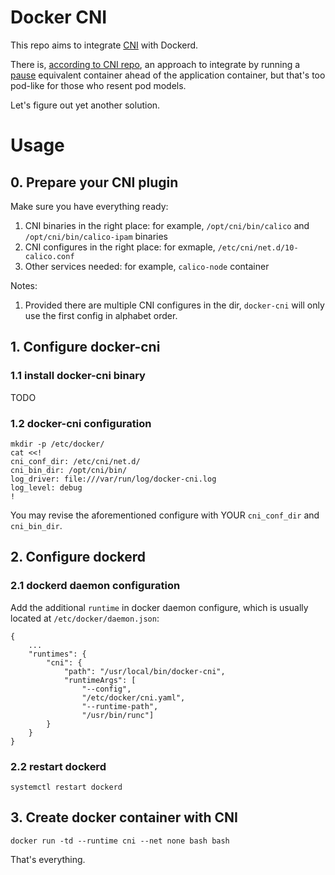 # Docker CNI

This repo aims to integrate [CNI](https://github.com/containernetworking/cni) with Dockerd.

There is, [according to CNI repo](https://github.com/containernetworking/cni/blob/master/scripts/docker-run.sh), an approach to integrate by running a [pause](https://groups.google.com/g/kubernetes-users/c/jVjv0QK4b_o) equivalent container ahead of the application container, but that's too pod-like for those who resent pod models.

Let's figure out yet another solution.

# Usage

## 0. Prepare your CNI plugin

Make sure you have everything ready:

1. CNI binaries in the right place: for example, `/opt/cni/bin/calico` and `/opt/cni/bin/calico-ipam` binaries
2. CNI configures in the right place: for exmaple, `/etc/cni/net.d/10-calico.conf`
3. Other services needed: for example, `calico-node` container

Notes:

1. Provided there are multiple CNI configures in the dir, `docker-cni` will only use the first config in alphabet order.

## 1. Configure docker-cni

### 1.1 install docker-cni binary

TODO

### 1.2 docker-cni configuration

```shell
mkdir -p /etc/docker/
cat <<!
cni_conf_dir: /etc/cni/net.d/
cni_bin_dir: /opt/cni/bin/
log_driver: file:///var/run/log/docker-cni.log
log_level: debug
!
```

You may revise the aforementioned configure with YOUR `cni_conf_dir` and `cni_bin_dir`.

## 2. Configure dockerd

### 2.1 dockerd daemon configuration

Add the additional `runtime` in docker daemon configure, which is usually located at `/etc/docker/daemon.json`:

```
{
    ...
    "runtimes": {
        "cni": {
            "path": "/usr/local/bin/docker-cni",
            "runtimeArgs": [
                "--config",
                "/etc/docker/cni.yaml",
                "--runtime-path",
                "/usr/bin/runc"]
        }
    }
}
```

### 2.2 restart dockerd

```
systemctl restart dockerd
```

## 3. Create docker container with CNI

```
docker run -td --runtime cni --net none bash bash
```

That's everything.
